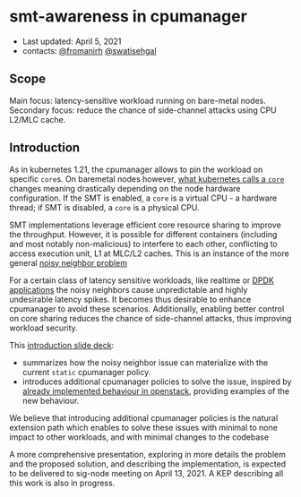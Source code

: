 # smt-awareness in cpumanager

- Last updated: April 5, 2021
- contacts: [@fromanirh](https://github.com/fromanirh) [@swatisehgal](https://github.com/swatisehgal)

## Scope

Main focus: latency-sensitive workload running on bare-metal nodes.
Secondary focus: reduce the chance of side-channel attacks using CPU L2/MLC cache.

## Introduction

As in kubernetes 1.21, the cpumanager allows to pin the workload on specific `core`s.
On baremetal nodes however, [what kubernetes calls a `core`](https://kubernetes.io/docs/concepts/configuration/manage-resources-containers/#meaning-of-cpu)
changes meaning drastically depending on the node hardware configuration.
If the SMT is enabled, a `core` is a virtual CPU - a hardware thread; if SMT is disabled, a `core` is a physical CPU.

SMT implementations leverage efficient core resource sharing to improve the throughput.
However, it is possible for different containers (including and most notably non-malicious) to interfere to each other, conflicting to access execution unit, L1 at MLC/L2 caches.
This is an instance of the more general [noisy neighbor problem](https://en.wikipedia.org/wiki/Cloud_computing_issues#Performance_interference_and_noisy_neighbors)

For a certain class of latency sensitive workloads, like realtime or [DPDK applications](https://www.dpdk.org/) the noisy neighbors cause unpredictable and highly undesirable latency spikes.
It becomes thus desirable to enhance cpumanager to avoid these scenarios. Additionally, enabling better control on core sharing reduces the chance of side-channel attacks, thus improving
workload security. 

This [introduction slide deck](https://github.com/fromanirh/fromanirh/blob/main/docs/presentations/k8s-cpumanager-smtawareness/smtawareness-intro.pdf):
- summarizes how the noisy neighbor issue can materialize with the current `static` cpumanager policy. 
- introduces additional cpumanager policies to solve the issue, inspired by
  [already implemented behaviour in openstack](https://specs.openstack.org/openstack/nova-specs/specs/mitaka/implemented/virt-driver-cpu-thread-pinning.html),
  providing examples of the new behaviour.

We believe that introducing additional cpumanager policies is the natural extension path which enables to solve these issues with minimal to none impact to
other workloads, and with minimal changes to the codebase

A more comprehensive presentation, exploring in more details the problem and the proposed solution, and describing the implementation, is expected to be delivered
to sig-node meeting on April 13, 2021. A KEP describing all this work is also in progress.

